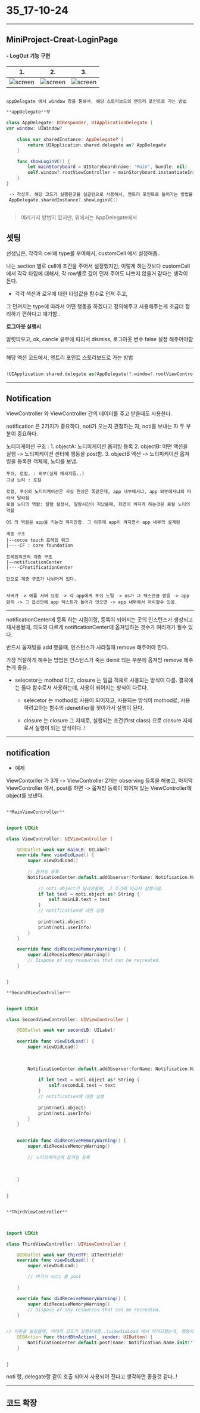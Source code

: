# 35_17-10-24 

---

## MiniProject-Creat-LoginPage

#### - LogOut 기능 구현 

| 1.  | 2. | 3. |
| :------------: | :-----------: | :-------------------: |
| ![screen](/study/image/mini-project.jpg) | ![screen](/study/image/mini-project-1.jpg) | ![screen](/study/image/mini-project-2.jpg) |

```swift

appDelegate 에서 window 창을 통해서, 해당 스토리보드의 엔트리 포인트로 가는 방법

**appDelegate**부

class AppDelegate: UIResponder, UIApplicationDelegate {
var window: UIWindow?
    
    class var sharedInstance: AppDelegate? {
        return UIApplication.shared.delegate as? AppDelegate
    }

    func showLoginVC() {
        let mainStoryboard = UIStoryboard(name: "Main", bundle: nil)
        self.window?.rootViewController = mainStoryboard.instantiateInitialViewController()
    }
}

 -> 작성후, 해당 코드가 실행된곳을 실글턴으로 사용해서, 엔트리 포인트로 들어가는 방법을 사용함.
 AppDelegate.sharedInstance?.showLoginVC()



```

> 여러가지 방법이 있지만, 위에서는 AppDelegate에서 




## 셋팅

선생님은, 각각의 cell에 type를 부여해서, customCell 에서 설정해줌.. 

나는 section 별로 cell에 조건을 주어서 설정했지만, 이렇게 하는것보다 customCell에서 각각 타입에 대해서, 각 row별로 값이 던져 주어도 나쁘지 않을거 같다는 생각이 든다.


- 각각 색션과 로우에 대한 타입값을 함수로 던져 주고, 

그 던져지는 type에 따라서 어떤 행동을 하겠다고 정의해주고 사용해주는게 조금더 정리하기 편하다고 얘기함..

**로그아웃 실행시**

알럿띄우고, ok, 
			cancle 유무에 따라서 dismiss, 로그아웃 변수 false 설정 해주어야함
			
			
			


---

해당 액션 코드에서, 엔트리 포인트 스토리보드로 가는 방법

```swift

(UIApplication.shared.delegate as?AppDelegate)?.window?.rootViewController = self.storyboard?.instantiateInitialViewController()

```


---

## Notification

ViewController 와 ViewController 간의 데이터를 주고 받을때도 사용한다.

notification 은 2가지가 중요하다, noti가 오는지 관찰하는 자, noti를 보내는 자 두 부분이 중요하다.


노티피케이션 구조 :
	1. objectA: 노티피케이션 옵저빙 등록
	2. objectB: 어떤 액션을 실행 -> 노티피케이션 센터에 행동을 post함.
	3. objectB 액션 -> 노티피케이션 옵져빙을 등록한 객체에, 노티를 보냄.

	
	푸쉬, 로컬, : 외부(실제 메세지등..)
	그냥 노티 : 로컬
	
	로컬, 푸쉬의 노티피케이션은 사실 현상은 똑같은데, app 내부에서냐, app 외부에서냐의 따라서 달라짐 
	로컬 노티의 역활: 알람 설정시, 알람시간이 지났을때, 화면이 켜지게 하는것은 로컬 노티의 역활
	
	OS 의 역활은 app을 키는것 까지만함. 그 이후에 app이 켜지면서 app 내부의 설계된 
	
	계층 구조 
	|--cocoa touch 프레임 워크
	|----CF : core foundation
	
	프레임워크의 계층 구조 
	|--notificationCenter
	|----CFnotificationCenter
	
	단으로 계층 구조가 나뉘어져 있다.
	
	
	서버가 -> 에플 서버 요청 -> 각 app에게 푸쉬 노틸 -> os가 그 텍스만큼 받음 -> app 런치 -> 그 옵션안에 app 텍스트가 들어가 잇으면 -> app 내부에서 처리할수 있음.
	
	
---

notificationCenter에 등록 하는 시점이랑, 등록이 되어지는 곳의 인스턴스가 생성되고 재사용될때, 의도와 다르게 notificationCenter에 옵져빙하는 갯수가 여러개가 될수 있다.

반드시 옵져빙을 add 했을때, 인스턴스가 사라질때 remove 해주어야 한다.

가장 적절하게 해주는 방법은 인스턴스가 죽는 deinit 되는 부분에 옵져빙 remove 해주는게 좋음..

- selecetor는 mothod 이고, closure 는 일급 객체로 사용되는 방식이 다름. 결국에는 둘다 함수로서 사용하는데, 사용이 되어지는 방식이 다르다.

	- selecetor 는 mothod로 사용이 되어지고, 사용되는 방식이 mothod로, 사용하려고하는 함수의 idenetifier를 찾아가서 실행이 된다.

	- closure 는 closure 그 자체로, 실행되는 조건(first class) 으로 closure 자체로서 실행이 되는 방식이다..!

---

## notification


- 예제 

ViewContorller 가 3개 -> ViewController 2개는 observing 등록을 해놓고, 마지막 ViewController 에서, post를 하면 -> 옵져빙 등록이 되어져 있는 ViewController에 object를 보낸다. 

```swift

**MainViewController**


import UIKit

class ViewController: UIViewController {

    @IBOutlet weak var mainLB: UILabel!
    override func viewDidLoad() {
        super.viewDidLoad()
        
        // 옵져빙 등록 
        NotificationCenter.default.addObserver(forName: Notification.Name.init("TestNoti"), object: nil, queue: nil) { (noti) in
            
            // noti.object가 날라왔을때, 그 조건에 따라서 실행이됨.
            if let text = noti.object as? String {
                self.mainLB.text = text
            }
            // notification에 대한 실행
            
            print(noti.object)
            print(noti.userInfo)
        }
    }

    override func didReceiveMemoryWarning() {
        super.didReceiveMemoryWarning()
        // Dispose of any resources that can be recreated.
    }


}

**SecondViewController**


import UIKit

class SecondViewController: UIViewController {

    @IBOutlet weak var secondLB: UILabel!
    
    override func viewDidLoad() {
        super.viewDidLoad()
        
        

        NotificationCenter.default.addObserver(forName: Notification.Name.init("TestNoti"), object: nil, queue: nil) { (noti) in
            
            if let text = noti.object as? String {
                self.secondLB.text = text
            }
            // notification에 대한 실행
            
            print(noti.object)
            print(noti.userInfo)
        }
    }
        

    override func didReceiveMemoryWarning() {
        super.didReceiveMemoryWarning()
        
        // 노티피케이션에 옵져빙 등록
        
        
        
    }
   

}


**ThirdViewController**



import UIKit

class ThirdViewController: UIViewController {

    @IBOutlet weak var thirdTF: UITextField!
    override func viewDidLoad() {
        super.viewDidLoad()

        // 여기서 noti 를 post
        
    }

    override func didReceiveMemoryWarning() {
        super.didReceiveMemoryWarning()
        // Dispose of any resources that can be recreated.
    }
    

// 버튼을 눌렀을때, 아래의 코드가 실행되게함..(viewdidLoad 에서 하려고했는데, 행동이 되는 시점들 명확하게 생각하고 코드를 작성하자
    @IBAction func thirdBtnAction(_ sender: UIButton) {
        NotificationCenter.default.post(name: Notification.Name.init("TestNoti"), object: thirdTF.text, userInfo: ["noti":"info"])
    }
    

}


```

noti 랑, delegate랑 같이 호출 되어서 사용되어 진다고 생각하면 좋을것 같다..!

--- 

## 코드 확장 